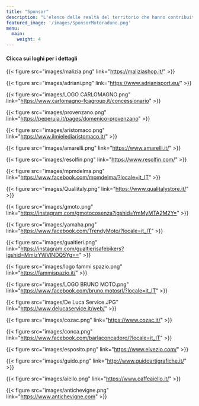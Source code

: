 ```yaml
---
title: "Sponsor"
description: "L'elenco delle realtà del territorio che hanno contribuito alla realizzazione dell'evento"
featured_image: '/images/SponsorMotoraduno.png'
menu:
  main:
    weight: 4
---
```

#### Clicca sui loghi per i dettagli 
{{< figure src="images/malizia.png" link="https://maliziashop.it/" >}}

{{< figure src="images/adriani.png" link="https://www.adrianisport.eu/" >}}

{{< figure src="images/LOGO CARLOMAGNO.png" link="https://www.carlomagno-fcagroup.it/concessionario" >}}

{{< figure src="images/provenzano.png" link="https://peperuja.it/pages/domenico-provenzano" >}}

{{< figure src="images/aristomaco.png" link="https://www.ilmielediaristomaco.it/" >}}

{{< figure src="images/amarelli.png" link="https://www.amarelli.it/" >}}

{{< figure src="images/resolfin.png" link="https://www.resolfin.com/" >}}

{{< figure src="images/mpmdelma.png" link="https://www.facebook.com/mpmdelma/?locale=it_IT" >}}

{{< figure src="images/Quallitaly.png" link="https://www.qualitalystore.it/" >}}

{{< figure src="images/gmoto.png" link="https://instagram.com/gmotocosenza?igshid=YmMyMTA2M2Y=" >}}

{{< figure src="images/yamaha.png" link="https://www.facebook.com/TrendyMoto/?locale=it_IT" >}}

{{< figure src="images/gualtieri.png" link="https://instagram.com/gualtierisafebikers?igshid=MmIzYWVlNDQ5Yg==" >}}

{{< figure src="images/logo fammi spazio.png" link="https://fammispazio.it/" >}}

{{< figure src="images/LOGO BRUNO MOTO.png" link="https://www.facebook.com/bruno.motosrl/?locale=it_IT" >}}


{{< figure src="images/De Luca Service.JPG" link="https://www.delucaservice.it/web/" >}}

{{< figure src="images/cozac.png" link="https://www.cozac.it/" >}}

{{< figure src="images/conca.png" link="https://www.facebook.com/barlaconcadoro/?locale=it_IT" >}}

{{< figure src="images/esposito.png" link="https://www.elvezio.com/" >}}

{{< figure src="images/guido.png" link="http://www.guidoartigrafiche.it/" >}}

{{< figure src="images/aiello.png" link="https://www.caffeaiello.it/" >}}

{{< figure src="images/antichevigne.png" link="https://www.antichevigne.com" >}}